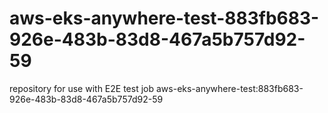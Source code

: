 # aws-eks-anywhere-test-883fb683-926e-483b-83d8-467a5b757d92-59
repository for use with E2E test job aws-eks-anywhere-test:883fb683-926e-483b-83d8-467a5b757d92-59
